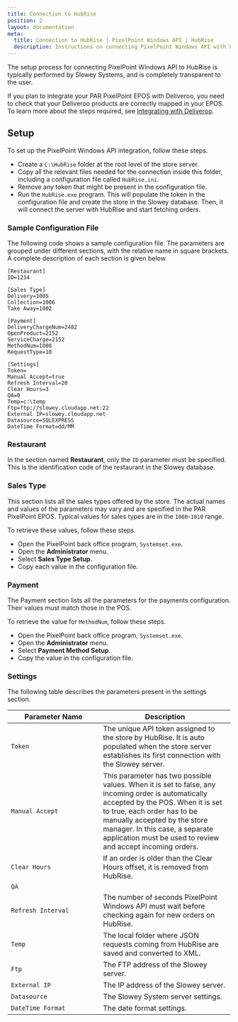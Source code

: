 ```yaml
---
title: Connection to HubRise
position: 2
layout: documentation
meta:
  title: Connection to HubRise | PixelPoint Windows API | HubRise
  description: Instructions on connecting PixelPoint Windows API with HubRise for your EPOS to work with other apps as a cohesive whole. Synchronise your data.
---
```


The setup process for connecting PixelPoint Windows API to HubRise is typically performed by Slowey Systems, and is completely transparent to the user.

If you plan to integrate your PAR PixelPoint EPOS with Deliveroo, you need to check that your Deliveroo products are correctly mapped in your EPOS. To learn more about the steps required, see [Integrating with Deliveroo](/apps/pixelpoint-windows-api/map-ref-codes/#integrating-with-deliveroo).

## Setup

To set up the PixelPoint Windows API integration, follow these steps.

- Create a `C:\HubRise` folder at the root level of the store server.
- Copy all the relevant files needed for the connection inside this folder, including a configuration file called `HubRise.ini`.
- Remove any token that might be present in the configuration file.
- Run the `HubRise.exe` program. This will populate the token in the configuration file and create the store in the Slowey database. Then, it will connect the server with HubRise and start fetching orders.

### Sample Configuration File

The following code shows a sample configuration file. The parameters are grouped under different sections, with the relative name in square brackets. A complete description of each section is given below.

```
[Restaurant]
ID=1234

[Sales Type]
Delivery=1005
Collection=1006
Take Away=1002

[Payment]
DeliveryChargeNum=2482
OpenProduct=2152
ServiceCharge=2152
MethodNum=1008
RequestType=10

[Settings]
Token=
Manual Accept=true
Refresh Interval=20
Clear Hours=3
QA=0
Temp=c:\temp
Ftp=ftp://slowey.cloudapp.net:22
External IP=slowey.cloudapp.net
Datasource=SQLEXPRESS
DateTime Format=dd/MM
```

### Restaurant

In the section named **Restaurant**, only the `ID` parameter must be specified. This is the identification code of the restaurant in the Slowey database.

### Sales Type

This section lists all the sales types offered by the store. The actual names and values of the parameters may vary and are specified in the PAR PixelPoint EPOS. Typical values for sales types are in the `1000`-`1010` range.

To retrieve these values, follow these steps.

- Open the PixelPoint back office program, `Systemset.exe`.
- Open the **Administrator** menu.
- Select **Sales Type Setup**.
- Copy each value in the configuration file.

[comment]: # 'Get screenshots from John'

### Payment

The Payment section lists all the parameters for the payments configuration. Their values must match those in the POS.

To retrieve the value for `MethodNum`, follow these steps.

- Open the PixelPoint back office program, `Systemset.exe`.
- Open the **Administrator** menu.
- Select **Payment Method Setup**.
- Copy the value in the configuration file.

[comment]: # 'Get screenshots from John'

### Settings

The following table describes the parameters present in the settings section.

| <div style="width:12rem">Parameter Name</div> | Description                                                                                                                                                                                                                                                                                            |
| --------------------------------------------- | ------------------------------------------------------------------------------------------------------------------------------------------------------------------------------------------------------------------------------------------------------------------------------------------------------ |
| `Token`                                       | The unique API token assigned to the store by HubRise. It is auto populated when the store server establishes its first connection with the Slowey server.                                                                                                                                             |
| `Manual Accept`                               | This parameter has two possible values. When it is set to false, any incoming order is automatically accepted by the POS. When it is set to true, each order has to be manually accepted by the store manager. In this case, a separate application must be used to review and accept incoming orders. |
| `Clear Hours`                                 | If an order is older than the Clear Hours offset, it is removed from HubRise.                                                                                                                                                                                                                          |
| `QA`                                          |                                                                                                                                                                                                                                                                                                        |
| `Refresh Interval`                            | The number of seconds PixelPoint Windows API must wait before checking again for new orders on HubRise.                                                                                                                                                                                                |
| `Temp`                                        | The local folder where JSON requests coming from HubRise are saved and converted to XML.                                                                                                                                                                                                               |
| `Ftp`                                         | The FTP address of the Slowey server.                                                                                                                                                                                                                                                                  |
| `External IP`                                 | The IP address of the Slowey server.                                                                                                                                                                                                                                                                   |
| `Datasource`                                  | The Slowey System server settings.                                                                                                                                                                                                                                                                     |
| `DateTime Format`                             | The date format settings.                                                                                                                                                                                                                                                                              |
